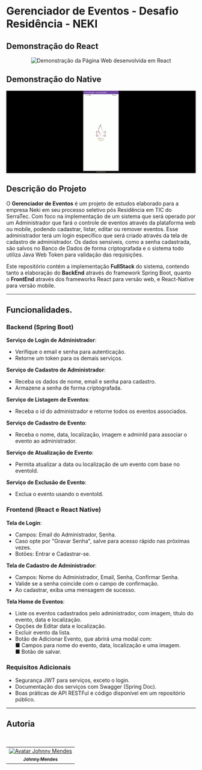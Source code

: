 # Gerenciador de Eventos - Desafio Residência - NEKI

## Demonstração do React

<div style="width: 100%; overflow: hidden; display: flex; justify-content: center;">
  <img src="https://github.com/JohnnyMendesC/Gerenciador-de-Eventos/blob/main/gerenciador-de-eventos-frontend-react/src/assets/react.gif" style="max-width: 100%; height: auto;" alt="Demonstração da Página Web desenvolvida em React">
</div>

## Demonstração do Native
<div style="width: 100%; overflow: hidden; display: flex; justify-content: center;">
  <img src="https://github.com/JohnnyMendesC/Gerenciador-de-Eventos/blob/main/gerenciador-de-eventos-frontend-react-native/assets/native.gif" style="max-width: 100%; height: auto;" alt="Demonstração do Aplicativo desenvolvido em React Native">
</div>

## Descrição do Projeto

O **Gerenciador de Eventos** é um projeto de estudos elaborado para a empresa Neki em seu processo seletivo pós Residência em TIC do SerraTec. Com foco na implementação de um sistema que será operado por um Administrador que fará o controle de eventos através da plataforma web ou mobile, podendo cadastrar, listar, editar ou remover eventos. Esse administrador terá um login específico que será criado através da tela de cadastro de administrador. Os dados sensíveis, como a senha cadastrada, são salvos no Banco de Dados de forma criptografada e o sistema todo utiliza Java Web Token para validação das requisições.

Este repositório contém a implementação **FullStack** do sistema, contendo tanto a elaboração do **BackEnd** através do framework Spring Boot, quanto o **FrontEnd** através dos frameworks React para versão web, e React-Native para versão mobile.

---

## Funcionalidades.

### Backend (Spring Boot)
**Serviço de Login de Administrador**:
-	Verifique o email e senha para autenticação.
-	Retorne um token para os demais serviços.

**Serviço de Cadastro de Administrador**:
-	Receba os dados de nome, email e senha para cadastro.
-	Armazene a senha de forma criptografada.

**Serviço de Listagem de Eventos**:
-	Receba o id do administrador e retorne todos os eventos associados.

**Serviço de Cadastro de Evento**:
-	Receba o nome, data, localização, imagem e adminId para associar o evento ao administrador.

**Serviço de Atualização de Evento**:
-	Permita atualizar a data ou localização de um evento com base no eventoId.

**Serviço de Exclusão de Evento**:
-	Exclua o evento usando o eventoId.


### Frontend (React e React Native)
**Tela de Login**:  
- Campos: Email do Administrador, Senha.
- Caso opte por "Gravar Senha", salve para acesso rápido nas próximas vezes.
- Botões: Entrar e Cadastrar-se.  

**Tela de Cadastro de Administrador**:  
-	Campos: Nome do Administrador, Email, Senha, Confirmar Senha.
-	Valide se a senha coincide com o campo de confirmação.
-	Ao cadastrar, exiba uma mensagem de sucesso.  

**Tela Home de Eventos**:
-	Liste os eventos cadastrados pelo administrador, com imagem, título do evento, data e localização.
-	Opções de Editar data e localização.
-	Excluir evento da lista.
-	Botão de Adicionar Evento, que abrirá uma modal com:  
■	Campos para nome do evento, data, localização e uma imagem.  
■	Botão de salvar.

### Requisitos Adicionais
-	Segurança JWT para serviços, exceto o login.
-	Documentação dos serviços com Swagger (Spring Doc).
-	Boas práticas de API RESTFul e código disponível em um repositório público.


---

## Autoria

<br/>
<table>
    <tr>
    <td align="center">
      <a href="https://www.linkedin.com/in/j-mendes-do-carmo">
        <img src="https://avatars.githubusercontent.com/u/177888064?v=4" width="100px;" alt="Avatar Johnny Mendes"/><br>
        <sub>
          <b>Johnny Mendes</b>
        </sub>
      </a>
    </td>
</table>
</br>
</br>

